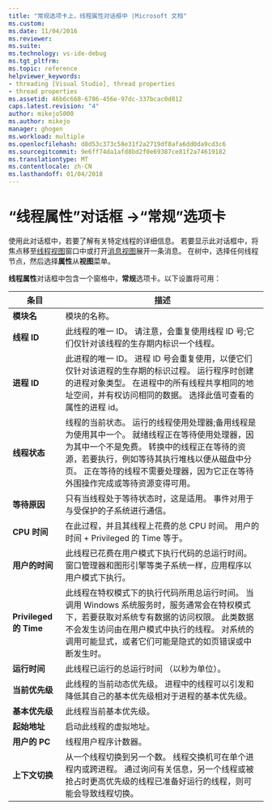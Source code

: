 ```yaml
---
title: "常规选项卡上，线程属性对话框中 |Microsoft 文档"
ms.custom: 
ms.date: 11/04/2016
ms.reviewer: 
ms.suite: 
ms.technology: vs-ide-debug
ms.tgt_pltfrm: 
ms.topic: reference
helpviewer_keywords:
- threading [Visual Studio], thread properties
- thread properties
ms.assetid: 46b6c668-6786-456e-97dc-337bcac0d812
caps.latest.revision: "4"
author: mikejo5000
ms.author: mikejo
manager: ghogen
ms.workload: multiple
ms.openlocfilehash: d8d53c373c58e31f2a2719df8afa6dd0da9cd3c6
ms.sourcegitcommit: 9e6ff74da1afd8bd2f0e69387ce81f2a74619182
ms.translationtype: MT
ms.contentlocale: zh-CN
ms.lasthandoff: 01/04/2018
---
```

# <a name="general-tab-thread-properties-dialog-box"></a>“线程属性”对话框 ->“常规”选项卡
使用此对话框中，若要了解有关特定线程的详细信息。 若要显示此对话框中，将焦点移至[线程视图](../debugger/threads-view.md)窗口中或打开[消息视图](../debugger/messages-view.md)展开一条消息。 在树中，选择任何线程节点，然后选择**属性**从**视图**菜单。  
  
 **线程属性**对话框中包含一个窗格中，**常规**选项卡。以下设置将可用：  
  
|条目|描述|  
|-----------|-----------------|  
|**模块名**|模块的名称。|  
|**线程 ID**|此线程的唯一 ID。 请注意，会重复使用线程 ID 号;它们仅针对该线程的生存期内标识一个线程。|  
|**进程 ID**|此进程的唯一 ID。 进程 ID 号会重复使用，以便它们仅针对该进程的生存期的标识过程。 运行程序时创建的进程对象类型。 在进程中的所有线程共享相同的地址空间，并有权访问相同的数据。 选择此值可查看的属性的进程 id。|  
|**线程状态**|线程的当前状态。 运行的线程使用处理器;备用线程是为使用其中一个。 就绪线程正在等待使用处理器，因为其中一个不是免费。 转换中的线程正在等待的资源，若要执行，例如等待其执行堆栈以便从磁盘中分页。 正在等待的线程不需要处理器，因为它正在等待外围操作完成或等待资源变得可用。|  
|**等待原因**|只有当线程处于等待状态时，这是适用。 事件对用于与受保护的子系统进行通信。|  
|**CPU 时间**|在此过程，并且其线程上花费的总 CPU 时间。 用户的时间 + Privileged 的 Time 等于。|  
|**用户的时间**|此线程已花费在用户模式下执行代码的总运行时间。 窗口管理器和图形引擎等类子系统一样，应用程序以用户模式下执行。|  
|**Privileged 的 Time**|此线程在特权模式下的执行代码所用总运行时间。 当调用 Windows 系统服务时，服务通常会在特权模式下，若要获取对系统专有数据的访问权限。 此类数据不会发生访问由在用户模式中执行的线程。 对系统的调用可能显式，或者它们可能是隐式的如页错误或中断发生时。|  
|**运行时间**|此线程已运行的总运行时间 （以秒为单位）。|  
|**当前优先级**|此线程的当前动态优先级。 进程中的线程可以引发和降低其自己的基本优先级相对于进程的基本优先级。|  
|**基本优先级**|此线程当前基本优先级。|  
|**起始地址**|启动此线程的虚拟地址。|  
|**用户的 PC**|线程用户程序计数器。|  
|**上下文切换**|从一个线程切换到另一个数。 线程交换机可在单个进程内或跨进程。 通过询问有关信息，另一个线程或被抢占时更高优先级的线程已准备好运行的线程，则可能会导致线程切换。|